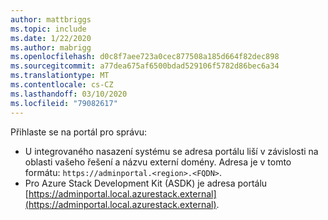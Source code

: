 ```yaml
---
author: mattbriggs
ms.topic: include
ms.date: 1/22/2020
ms.author: mabrigg
ms.openlocfilehash: d0c8f7aee723a0cec877508a185d664f82dec898
ms.sourcegitcommit: a77dea675af6500bdad529106f5782d86bec6a34
ms.translationtype: MT
ms.contentlocale: cs-CZ
ms.lasthandoff: 03/10/2020
ms.locfileid: "79082617"
---
```

Přihlaste se na portál pro správu:

* U integrovaného nasazení systému se adresa portálu liší v závislosti na oblasti vašeho řešení a názvu externí domény. Adresa je v tomto formátu: `https://adminportal.<region>.<FQDN>`.
* Pro Azure Stack Development Kit (ASDK) je adresa portálu [https://adminportal.local.azurestack.external](https://adminportal.local.azurestack.external).